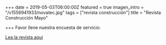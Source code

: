 +++
date = 2019-05-03T06:00:00Z
featured = true
imagen_intro = "/v1556941933/novatec.jpg"
tags = ["revista construcción"]
title = "Revista Construcción Mayo"

+++
Favor llene nuestra encuesta de servicio:

[Lea la revista aquí](https://forms.gle/tFseZyo8fjM9tbkA8 "Encuesta de servicio")